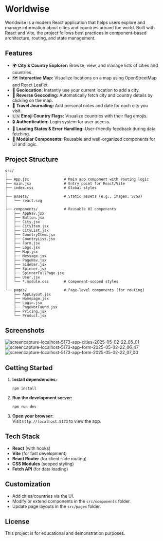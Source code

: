 # Worldwise

Worldwise is a modern React application that helps users explore and manage information about cities and countries around the world. Built with React and Vite, the project follows best practices in component-based architecture, routing, and state management.

## Features

- 🌍 **City & Country Explorer:** Browse, view, and manage lists of cities and countries.
- 🗺️ **Interactive Map:** Visualize locations on a map using OpenStreetMap and React Leaflet.
- 📍 **Geolocation:** Instantly use your current location to add a city.
- 🔄 **Reverse Geocoding:** Automatically fetch city and country details by clicking on the map.
- 📝 **Travel Journaling:** Add personal notes and date for each city you visit.
- 🇺🇳 **Emoji Country Flags:** Visualize countries with their flag emojis.
- 🔒 **Authentication:** Login system for user access.
- 🚦 **Loading States & Error Handling:** User-friendly feedback during data fetching.
- 🧩 **Modular Components:** Reusable and well-organized components for UI and logic.

## Project Structure

```
src/
│
├── App.jsx                # Main app component with routing logic
├── main.jsx               # Entry point for React/Vite
├── index.css              # Global styles
│
├── assets/                # Static assets (e.g., images, SVGs)
│   └── react.svg
│
├── components/            # Reusable UI components
│   ├── AppNav.jsx
│   ├── Button.jsx
│   ├── City.jsx
│   ├── CityItem.jsx
│   ├── CityList.jsx
│   ├── CountryItem.jsx
│   ├── CountryList.jsx
│   ├── Form.jsx
│   ├── Logo.jsx
│   ├── Map.jsx
│   ├── Message.jsx
│   ├── PageNav.jsx
│   ├── Sidebar.jsx
│   ├── Spinner.jsx
│   ├── SpinnerFullPage.jsx
│   ├── User.jsx
│   └── *.module.css       # Component-scoped styles
│
└── pages/                 # Page-level components (for routing)
    ├── AppLayout.jsx
    ├── Homepage.jsx
    ├── Login.jsx
    ├── PageNotFound.jsx
    ├── Pricing.jsx
    └── Product.jsx
```

## Screenshots

![screencapture-localhost-5173-app-cities-2025-05-02-22_05_01](https://github.com/user-attachments/assets/c4149a72-5d9c-41f9-a174-17870908d321)
![screencapture-localhost-5173-app-form-2025-05-02-22_06_47](https://github.com/user-attachments/assets/7b0a11a9-5e9d-4eb6-90ee-bcf80e19d85f)
![screencapture-localhost-5173-app-form-2025-05-02-22_07_00](https://github.com/user-attachments/assets/a2cf2eb2-e780-4d25-bcd0-f04ccf90a6d7)


## Getting Started

1. **Install dependencies:**
   ```bash
   npm install
   ```
2. **Run the development server:**
   ```bash
   npm run dev
   ```
3. **Open your browser:**  
   Visit `http://localhost:5173` to view the app.

## Tech Stack

- **React** (with hooks)
- **Vite** (for fast development)
- **React Router** (for client-side routing)
- **CSS Modules** (scoped styling)
- **Fetch API** (for data loading)

## Customization

- Add cities/countries via the UI.
- Modify or extend components in the `src/components` folder.
- Update page layouts in the `src/pages` folder.

## License

This project is for educational and demonstration purposes.
